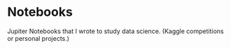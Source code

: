 # Notebooks
Jupiter Notebooks that I wrote to study data science. (Kaggle competitions or personal projects.)
